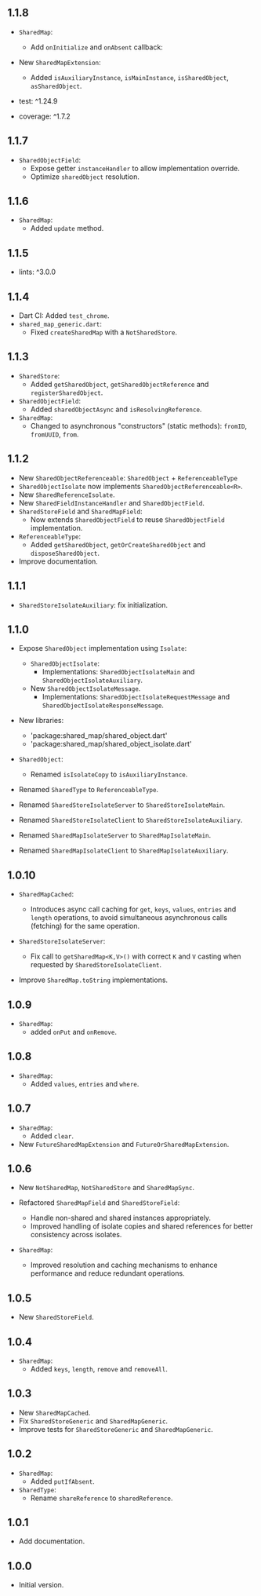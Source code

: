 ## 1.1.8

- `SharedMap`:
  - Add `onInitialize` and `onAbsent` callback:

- New `SharedMapExtension`:
  - Added `isAuxiliaryInstance`, `isMainInstance`, `isSharedObject`, `asSharedObject`.

- test: ^1.24.9
- coverage: ^1.7.2

## 1.1.7

- `SharedObjectField`:
  - Expose getter `instanceHandler` to allow implementation override.
  - Optimize `sharedObject` resolution.

## 1.1.6

- `SharedMap`:
  - Added `update` method.

## 1.1.5

- lints: ^3.0.0

## 1.1.4

- Dart CI: Added `test_chrome`.
- `shared_map_generic.dart`:
  - Fixed `createSharedMap` with a `NotSharedStore`.

## 1.1.3

- `SharedStore`:
  - Added `getSharedObject`, `getSharedObjectReference` and `registerSharedObject`.
- `SharedObjectField`:
  - Added `sharedObjectAsync` and `isResolvingReference`.
- `SharedMap`:
  - Changed to asynchronous "constructors" (static methods): `fromID`, `fromUUID`, `from`.

## 1.1.2

- New `SharedObjectReferenceable`: `SharedObject` + `ReferenceableType`
- `SharedObjectIsolate` now implements `SharedObjectReferenceable<R>`.
- New `SharedReferenceIsolate`.
- New `SharedFieldInstanceHandler` and `SharedObjectField`.
- `SharedStoreField` and `SharedMapField`:
  - Now extends `SharedObjectField` to reuse `SharedObjectField` implementation.
- `ReferenceableType`:
  - Added `getSharedObject`, `getOrCreateSharedObject` and `disposeSharedObject`.
- Improve documentation.

## 1.1.1

- `SharedStoreIsolateAuxiliary`: fix initialization.

## 1.1.0

- Expose `SharedObject` implementation using `Isolate`:
  - `SharedObjectIsolate`:
    - Implementations: `SharedObjectIsolateMain` and `SharedObjectIsolateAuxiliary`.
  - New `SharedObjectIsolateMessage`.
    - Implementations: `SharedObjectIsolateRequestMessage` and `SharedObjectIsolateResponseMessage`.

- New libraries:
  - 'package:shared_map/shared_object.dart'
  - 'package:shared_map/shared_object_isolate.dart'

- `SharedObject`:
  - Renamed `isIsolateCopy` to `isAuxiliaryInstance`.
- Renamed `SharedType` to `ReferenceableType`.
- Renamed `SharedStoreIsolateServer` to `SharedStoreIsolateMain`.
- Renamed `SharedStoreIsolateClient` to `SharedStoreIsolateAuxiliary`.
- Renamed `SharedMapIsolateServer` to `SharedMapIsolateMain`.
- Renamed `SharedMapIsolateClient` to `SharedMapIsolateAuxiliary`.

## 1.0.10

- `SharedMapCached`:
  - Introduces async call caching for `get`, `keys`, `values`, `entries` and `length` operations,
    to avoid simultaneous asynchronous calls (fetching) for the same operation. 

- `SharedStoreIsolateServer`:
  - Fix  call to `getSharedMap<K,V>()` with correct `K` and `V` casting when requested by `SharedStoreIsolateClient`.

- Improve `SharedMap.toString` implementations.

## 1.0.9

- `SharedMap`:
  - added `onPut` and `onRemove`.

## 1.0.8

- `SharedMap`:
  - Added `values`, `entries` and `where`.

## 1.0.7

- `SharedMap`:
  - Added `clear`.
- New `FutureSharedMapExtension` and `FutureOrSharedMapExtension`.

## 1.0.6

- New `NotSharedMap`, `NotSharedStore` and `SharedMapSync`.

- Refactored `SharedMapField` and `SharedStoreField`:
  - Handle non-shared and shared instances appropriately.
  - Improved handling of isolate copies and shared references for better consistency across isolates.
 
- `SharedMap`:
  - Improved resolution and caching mechanisms to enhance performance and reduce redundant operations.

## 1.0.5

- New `SharedStoreField`.

## 1.0.4

- `SharedMap`:
  - Added `keys`, `length`, `remove` and `removeAll`.

## 1.0.3

- New `SharedMapCached`.
- Fix `SharedStoreGeneric` and `SharedMapGeneric`.
- Improve tests for `SharedStoreGeneric` and `SharedMapGeneric`.

## 1.0.2

- `SharedMap`:
  - Added `putIfAbsent`.
- `SharedType`:
  - Rename `shareReference` to `sharedReference`.

## 1.0.1

- Add documentation.

## 1.0.0

- Initial version.
